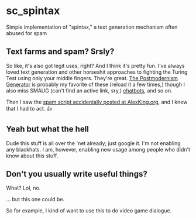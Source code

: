 sc_spintax
==========

Simple implementation of "spintax," a text generation mechanism often abused for spam



Text farms and spam?  Srsly?
----------------------------

So like, it's also got legit uses, right?  And I think it's pretty fun.  I've always loved text generation and other horseshit approaches to fighting the Turing Test using only your middle fingers.  They're great.  [The Postmodernism Generator](http://www.elsewhere.org/pomo/) is probably my favorite of these (reload it a few times,) though I also miss SMAUG (can't find an active link, sry,) [chatbots](http://en.wikipedia.org/wiki/ELIZA), and so on.

Then I saw the [spam script accidentally posted at AlexKing.org](http://alexking.org/blog/2013/12/22/spam-comment-generator-script), and I knew that I had to act. :+1:



Yeah but what the hell
----------------------

Dude this stuff is all over the 'net already; just google it.  I'm not enabling any blackhats.  I am, however, enabling new usage among people who didn't know about this stuff.



Don't you usually write useful things?
--------------------------------------

What?  Lol, no.

&hellip; but this one could be.

So for example, I kind of want to use this to do video game dialogue.
